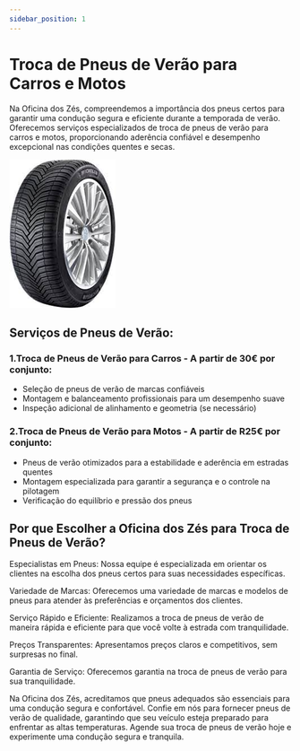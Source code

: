 ```yaml
---
sidebar_position: 1
---
```



# Troca de Pneus de Verão para Carros e Motos

Na Oficina dos Zés, compreendemos a importância dos pneus certos para garantir uma condução segura e eficiente durante a temporada de verão. Oferecemos serviços especializados de troca de pneus de verão para carros e motos, proporcionando aderência confiável e desempenho excepcional nas condições quentes e secas.

![Alt text](image-3.png)

## Serviços de Pneus de Verão:

### 1.Troca de Pneus de Verão para Carros - A partir de 30€  por conjunto:

- Seleção de pneus de verão de marcas confiáveis
- Montagem e balanceamento profissionais para um desempenho suave
- Inspeção adicional de alinhamento e geometria (se necessário)
### 2.Troca de Pneus de Verão para Motos - A partir de R25€ por conjunto:

- Pneus de verão otimizados para a estabilidade e aderência em estradas quentes
- Montagem especializada para garantir a segurança e o controle na pilotagem
- Verificação do equilíbrio e pressão dos pneus

## Por que Escolher a Oficina dos Zés para Troca de Pneus de Verão?

Especialistas em Pneus: Nossa equipe é especializada em orientar os clientes na escolha dos pneus certos para suas necessidades específicas.

Variedade de Marcas: Oferecemos uma variedade de marcas e modelos de pneus para atender às preferências e orçamentos dos clientes.

Serviço Rápido e Eficiente: Realizamos a troca de pneus de verão de maneira rápida e eficiente para que você volte à estrada com tranquilidade.

Preços Transparentes: Apresentamos preços claros e competitivos, sem surpresas no final.

Garantia de Serviço: Oferecemos garantia na troca de pneus de verão para sua tranquilidade.

Na Oficina dos Zés, acreditamos que pneus adequados são essenciais para uma condução segura e confortável. Confie em nós para fornecer pneus de verão de qualidade, garantindo que seu veículo esteja preparado para enfrentar as altas temperaturas. Agende sua troca de pneus de verão hoje e experimente uma condução segura e tranquila.